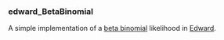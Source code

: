 ### edward_BetaBinomial

  A simple implementation of a [beta binomial](https://en.wikipedia.org/wiki/Beta-binomial_distribution) likelihood in [Edward](http://edwardlib.org/).
